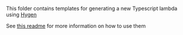This folder contains templates for generating a new Typescript lambda using [Hygen](https://www.hygen.io/) 

See [this readme](../handlers/HOWTO-create-lambda.md#typescript-lambdas) for more information on how to use them